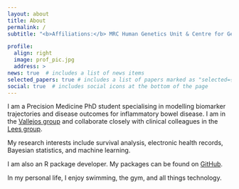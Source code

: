 ```yaml
---
layout: about
title: About
permalink: /
subtitle: "<b>Affiliations:</b> MRC Human Genetics Unit & Centre for Genomic and Experimental Medicine"

profile:
  align: right
  image: prof_pic.jpg
  address: >
news: true  # includes a list of news items
selected_papers: true # includes a list of papers marked as "selected={true}"
social: true  # includes social icons at the bottom of the page
---
```


I am a Precision Medicine PhD student specialising in modelling biomarker
trajectories and disease outcomes for inflammatory bowel
disease. I am in the [Vallejos group](https://vallejosgroup.github.io) and
collaborate closely with clinical colleagues in the
[Lees group](https://charlielees.com). 

My research interests include survival analysis, electronic health records,
Bayesian statistics, and machine learning.

I am also an R package developer. My packages can be found on
[GitHub](www.github.com/nathansam).

In my personal life, I enjoy swimming, the gym, and all things technology.